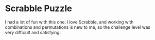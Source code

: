 # Scrabble Puzzle

I had a lot of fun with this one. I love Scrabble, and working with combinations and
permutations is new to me, so the challenge level was very difficult and satisfying.
